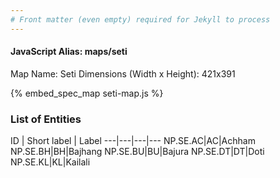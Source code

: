 ```yaml
---
# Front matter (even empty) required for Jekyll to process
---
```


#### JavaScript Alias: maps/seti

Map Name: Seti
Dimensions (Width x Height): 421x391




{% embed_spec_map seti-map.js %}

### List of Entities

ID | Short label | Label
---|---|---|---
NP.SE.AC|AC|Achham
NP.SE.BH|BH|Bajhang
NP.SE.BU|BU|Bajura
NP.SE.DT|DT|Doti
NP.SE.KL|KL|Kailali